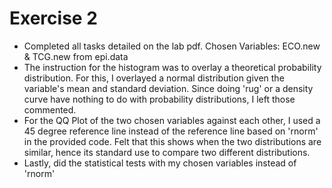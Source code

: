 # Exercise 2

- Completed all tasks detailed on the lab pdf. Chosen Variables: ECO.new & TCG.new from epi.data
- The instruction for the histogram was to overlay a theoretical probability distribution. For this, I overlayed a normal distribution given the variable's mean and standard deviation. Since doing 'rug' or a density curve have nothing to do with probability distributions, I left those commented.
- For the QQ Plot of the two chosen variables against each other, I used a 45 degree reference line instead of the reference line based on 'rnorm' in the provided code. Felt that this shows when the two distributions are similar, hence its standard use to compare two different distributions.
- Lastly, did the statistical tests with my chosen variables instead of 'rnorm'